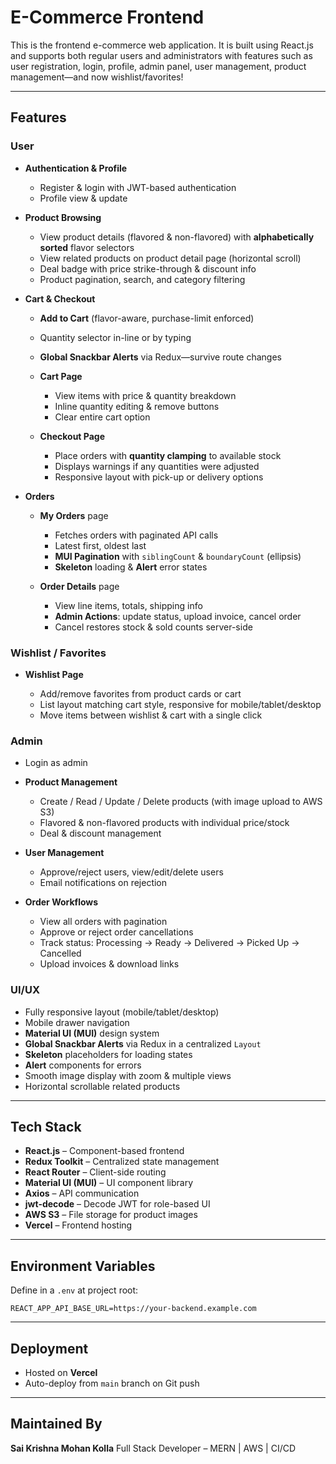 # E-Commerce Frontend

This is the frontend e-commerce web application. It is built using React.js and supports both regular users and administrators with features such as user registration, login, profile, admin panel, user management, product management—and now wishlist/favorites!

---

## Features

### User

* **Authentication & Profile**

  * Register & login with JWT-based authentication
  * Profile view & update
* **Product Browsing**

  * View product details (flavored & non-flavored) with **alphabetically sorted** flavor selectors
  * View related products on product detail page (horizontal scroll)
  * Deal badge with price strike-through & discount info
  * Product pagination, search, and category filtering
* **Cart & Checkout**

  * **Add to Cart** (flavor-aware, purchase-limit enforced)
  * Quantity selector in-line or by typing
  * **Global Snackbar Alerts** via Redux—survive route changes
  * **Cart Page**

    * View items with price & quantity breakdown
    * Inline quantity editing & remove buttons
    * Clear entire cart option
  * **Checkout Page**

    * Place orders with **quantity clamping** to available stock
    * Displays warnings if any quantities were adjusted
    * Responsive layout with pick-up or delivery options
* **Orders**

  * **My Orders** page

    * Fetches orders with paginated API calls
    * Latest first, oldest last
    * **MUI Pagination** with `siblingCount` & `boundaryCount` (ellipsis)
    * **Skeleton** loading & **Alert** error states
  * **Order Details** page

    * View line items, totals, shipping info
    * **Admin Actions**: update status, upload invoice, cancel order
    * Cancel restores stock & sold counts server-side

### Wishlist / Favorites

* **Wishlist Page**

  * Add/remove favorites from product cards or cart
  * List layout matching cart style, responsive for mobile/tablet/desktop
  * Move items between wishlist & cart with a single click

### Admin

* Login as admin
* **Product Management**

  * Create / Read / Update / Delete products (with image upload to AWS S3)
  * Flavored & non-flavored products with individual price/stock
  * Deal & discount management
* **User Management**

  * Approve/reject users, view/edit/delete users
  * Email notifications on rejection
* **Order Workflows**

  * View all orders with pagination
  * Approve or reject order cancellations
  * Track status: Processing → Ready → Delivered → Picked Up → Cancelled
  * Upload invoices & download links

### UI/UX

* Fully responsive layout (mobile/tablet/desktop)
* Mobile drawer navigation
* **Material UI (MUI)** design system
* **Global Snackbar Alerts** via Redux in a centralized `Layout`
* **Skeleton** placeholders for loading states
* **Alert** components for errors
* Smooth image display with zoom & multiple views
* Horizontal scrollable related products

---

## Tech Stack

* **React.js** – Component-based frontend
* **Redux Toolkit** – Centralized state management
* **React Router** – Client-side routing
* **Material UI (MUI)** – UI component library
* **Axios** – API communication
* **jwt-decode** – Decode JWT for role-based UI
* **AWS S3** – File storage for product images
* **Vercel** – Frontend hosting

---

## Environment Variables

Define in a `.env` at project root:

```env
REACT_APP_API_BASE_URL=https://your-backend.example.com
```

---

## Deployment

* Hosted on **Vercel**
* Auto-deploy from `main` branch on Git push

---

## Maintained By

**Sai Krishna Mohan Kolla**
Full Stack Developer – MERN | AWS | CI/CD